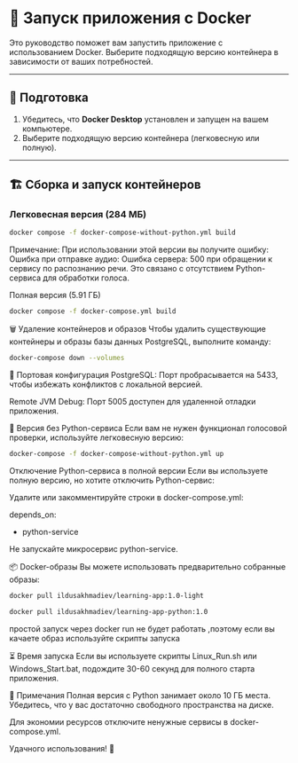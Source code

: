 # 🚀 Запуск приложения с Docker

Это руководство поможет вам запустить приложение с использованием Docker. Выберите подходящую версию контейнера в зависимости от ваших потребностей.

---

## 🔧 Подготовка

1. Убедитесь, что **Docker Desktop** установлен и запущен на вашем компьютере.
2. Выберите подходящую версию контейнера (легковесную или полную).

---

## 🏗 Сборка и запуск контейнеров

### Легковесная версия (284 МБ)

```bash
docker compose -f docker-compose-without-python.yml build
```   
               
Примечание:
При использовании этой версии вы получите ошибку:
Ошибка при отправке аудио: Ошибка сервера: 500 при обращении к сервису по распознанию речи.
Это связано с отсутствием Python-сервиса для обработки голоса.

Полная версия (5.91 ГБ)

```bash
docker compose -f docker-compose.yml build
```  

🗑️ Удаление контейнеров и образов
Чтобы удалить существующие контейнеры и образы базы данных PostgreSQL, выполните команду:

```bash
docker-compose down --volumes
```

🔌 Портовая конфигурация
PostgreSQL: Порт пробрасывается на 5433, чтобы избежать конфликтов с локальной версией.

Remote JVM Debug: Порт 5005 доступен для удаленной отладки приложения.

🐍 Версия без Python-сервиса
Если вам не нужен функционал голосовой проверки, используйте легковесную версию:
```bash
docker-compose -f docker-compose-without-python.yml up
```

Отключение Python-сервиса в полной версии
Если вы используете полную версию, но хотите отключить Python-сервис:

Удалите или закомментируйте строки в docker-compose.yml:

depends_on:
  - python-service

Не запускайте микросервис python-service.

📦 Docker-образы
Вы можете использовать предварительно собранные образы:

```bash
docker pull ildusakhmadiev/learning-app:1.0-light
```
```bash
docker pull ildusakhmadiev/learning-app-python:1.0
```

простой запуск через docker run не будет работать ,поэтому если вы качаете образ используйте скрипты запуска

⏳ Время запуска
Если вы используете скрипты Linux_Run.sh или Windows_Start.bat, подождите 30-60 секунд для полного старта приложения.

📝 Примечания
Полная версия с Python занимает около 10 ГБ места. Убедитесь, что у вас достаточно свободного пространства на диске.

Для экономии ресурсов отключите ненужные сервисы в docker-compose.yml.

Удачного использования! 🎉
